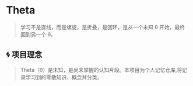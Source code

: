 # Theta
> 学习不是直线，而是螺旋，是折叠，是回环，是从一个未知 θ 开始，最终回到另一个 θ。

## 🌀 项目理念
> Theta（θ）是未知，是尚未掌握的认知片段。本项目为个人记忆仓库,将记录学习到的零散知识、概念并分类。